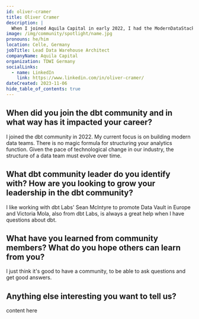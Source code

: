 ```yaml
---
id: oliver-cramer
title: Oliver Cramer
description: |
  When I joined Aquila Capital in early 2022, I had the ModernDataStack with SqlDBM, dbt & Snowflake available. During the first half year I joined the dbt community. I have been working in the business intelligence field for many years. In 2006 I founded the first TDWI Roudtable in the DACH region.I often speak at conferences, such as the Snowflake Summit and the German TDWI conference. Currently I have a group looking at the Data Vault dbt packages. The German Data Vault User Group (DDVUG) has published a sample database to test Data Warehouse Automation tools, I addition I founded the Analytics Engineering Northern Germany Meetup Group, which will transition into an official dbt Meetup, the <a href="https://www.meetup.com/norther-germany-dbt-meetup/" rel="noopener noreferrer" target="_blank">Northern Germany dbt Meetup</a>. 
image: /img/community/spotlight/name.jpg
pronouns: he/him
location: Celle, Germany
jobTitle: Lead Data Warehouse Architect
companyName: Aquila Capital
organization: TDWI Germany
socialLinks:
  - name: LinkedIn
    link: https://www.linkedin.com/in/oliver-cramer/
dateCreated: 2023-11-06
hide_table_of_contents: true
---
```


## When did you join the dbt community and in what way has it impacted your career?

I joined the dbt community in 2022. My current focus is on building modern data teams. There is no magic formula for structuring your analytics function. Given the pace of technological change in our industry, the structure of a data team must evolve over time.

## What dbt community leader do you identify with? How are you looking to grow your leadership in the dbt community?

I like working with dbt Labs' Sean McIntyre to promote Data Vault in Europe and Victoria Mola, also from dbt Labs, is always a great help when I have questions about dbt.

## What have you learned from community members? What do you hope others can learn from you?

I just think it's good to have a community, to be able to ask questions and get good answers.

## Anything else interesting you want to tell us?

content here
